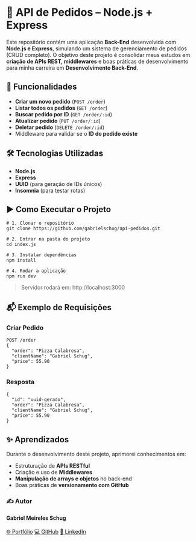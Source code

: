 # 🚀 API de Pedidos – Node.js + Express

Este repositório contém uma aplicação **Back-End** desenvolvida com **Node.js e Express**, simulando um sistema de gerenciamento de pedidos (CRUD completo).
O objetivo deste projeto é consolidar meus estudos em **criação de APIs REST, middlewares** e boas práticas de desenvolvimento para minha carreira em **Desenvolvimento Back-End**.


## 📍 Funcionalidades
- **Criar um novo pedido** (```POST /order```)
- **Listar todos os pedidos** (```GET /order```)
- **Buscar pedido por ID** (```GET /order/:id```)
- **Atualizar pedido** (```PUT /order/:id```)
- **Deletar pedido** (```DELETE /order/:id```)
- Middleware para validar se o **ID do pedido existe**

## 🛠️ Tecnologias Utilizadas
- **Node.js**
- **Express**
- **UUID** (para geração de IDs únicos)
- **Insomnia** (para testar rotas)


## ▶️ Como Executar o Projeto
```
# 1. Clonar o repositório
git clone https://github.com/gabrielschug/api-pedidos.git

# 2. Entrar na pasta do projeto
cd index.js

# 3. Instalar dependências
npm install

# 4. Rodar a aplicação
npm run dev
```
> Servidor rodará em: http://localhost:3000


## 📬 Exemplo de Requisições

### Criar Pedido
```
POST /order
{
  "order": "Pizza Calabresa",
  "clientName": "Gabriel Schug",
  "price": 55.90
}
```
### Resposta
```
{
  "id": "uuid-gerado",
  "order": "Pizza Calabresa",
  "clientName": "Gabriel Schug",
  "price": 55.90
}
```
## ✨ Aprendizados

Durante o desenvolvimento deste projeto, aprimorei conhecimentos em:

- Estruturação de **APIs RESTful**
- Criação e uso de **Middlewares**
- **Manipulação de arrays e objetos** no back-end
- Boas práticas de **versionamento com GitHub**

### ✍️ Autor

#### Gabriel Meireles Schug

[🌐 Portfólio](https://gabrielschug.com.br/)
[💻 GitHub](https://github.com/gabrielschug/)
[🔗 LinkedIn](https://www.linkedin.com/in/gabrielschug/)
